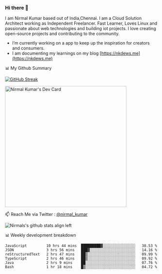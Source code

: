 ### Hi there 👋

 I am Nirmal Kumar based out of India,Chennai. I am a Cloud Solution Architect working as Independent Freelancer. Fast Learner, Loves Linux and passionate about web technologies and building iot projects. I love creating open-source projects and contributing to the community.

- I’m currently working on a app to keep up the inspiration for creators and consumers.
- I am documenting my learnings on my blog [https://nkdews.me](https://nkdews.me)


📊 My Github Summary

[![GitHub Streak](https://github-readme-streak-stats.herokuapp.com?user=nk-gears&theme=dark&hide_border=true&date_format=M%20j%5B%2C%20Y%5D)](https://git.io/streak-stats)

<a href="https://app.daily.dev/nirmal_kumar"><img src="https://api.daily.dev/devcards/a16cfcf02d384b16b41de71ce4d1d811.png?r=8ve" width="400" alt="Nirmal Kumar's Dev Card"/></a>

📫 Reach Me via  Twitter : [@nirmal_kumar](https://twitter.com/nirmal_kumar)

![Nirmals's github stats align left](https://github-readme-stats.vercel.app/api?username=nk-gears&show_icons=true)


📊 Weekly development breakdown

<!--START_SECTION:waka-->

```text
JavaScript         10 hrs 44 mins  █████████▓░░░░░░░░░░░░░░░   38.53 %
JSON               3 hrs 56 mins   ███▓░░░░░░░░░░░░░░░░░░░░░   14.16 %
reStructuredText   2 hrs 47 mins   ██▒░░░░░░░░░░░░░░░░░░░░░░   09.99 %
TypeScript         2 hrs 46 mins   ██▒░░░░░░░░░░░░░░░░░░░░░░   09.92 %
Java               2 hrs 9 mins    ██░░░░░░░░░░░░░░░░░░░░░░░   07.76 %
Bash               1 hr 18 mins    █▒░░░░░░░░░░░░░░░░░░░░░░░   04.72 %
```

<!--END_SECTION:waka-->


